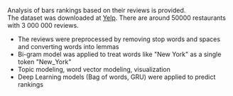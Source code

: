 Analysis of bars rankings based on their reviews is provided. <br>
The dataset was downloaded at [Yelp](https://www.yelp.com/dataset). There are around 50000 restaurants with 3 000 000 reviews. <br>

- The reviews were preprocessed by removing stop words and spaces and converting words into lemmas
- Bi-gram model was applied to treat words like "New York" as a single token "New_York"
- Topic modeling, word vector modeling, visualization
- Deep Learning models (Bag of words, GRU) were applied to predict rankings
